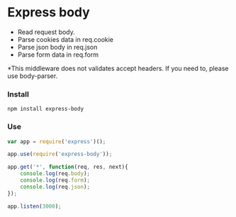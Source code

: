 # Express body
- Read request body.
- Parse cookies data in req.cookie
- Parse json body in req.json
- Parse form data in req.form

*This middleware does not validates accept headers.
If you need to, please use body-parser.

### Install
```
npm install express-body
```

### Use
```js
var app = require('express')();

app.use(require('express-body'));

app.get('*', function(req, res, next){
    console.log(req.body);
    console.log(req.form);
    console.log(req.json);
});

app.listen(3000);
```
